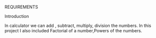 REQUIREMENTS

Introduction

In calculator we can add , subtract, multiply, division the numbers. In this project I also included Factorial of a number,Powers of the numbers.
